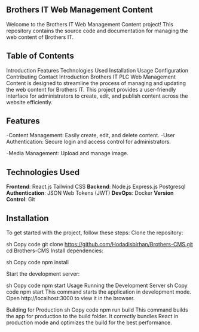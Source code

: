 ## Brothers IT Web Management Content
Welcome to the Brothers IT Web Management Content project! This repository contains the source code and documentation for managing the web content of Brothers IT.

## Table of Contents
Introduction
Features
Technologies Used
Installation
Usage
Configuration
Contributing
Contact
Introduction
Brothers IT PLC Web Management Content is designed to streamline the process of managing and updating the web content for Brothers IT. This project provides a user-friendly interface for administrators to create, edit, and publish content across the website efficiently.

## Features
-Content Management: Easily create, edit, and delete content.
-User Authentication: Secure login and access control for administrators.

-Media Management: Upload and manage image.

## Technologies Used
**Frontend**:
    React.js
    Tailwind CSS
**Backend**:
    Node.js
    Express.js
    Postgresql
**Authentication**:
   JSON Web Tokens (JWT)
**DevOps**:
   Docker
**Version Control**:
  Git
## Installation
  To get started with the project, follow these steps:
Clone the repository:

sh
Copy code
git clone https://github.com/Hodadisbirhan/Brothers-CMS.git
cd Brothers-CMS
Install dependencies:

sh
Copy code
npm install

Start the development server:

sh
Copy code
npm start
Usage
Running the Development Server
sh
Copy code
npm start
This command starts the application in development mode. Open http://localhost:3000 to view it in the browser.

Building for Production
sh
Copy code
npm run build
This command builds the app for production to the build folder. It correctly bundles React in production mode and optimizes the build for the best performance.
